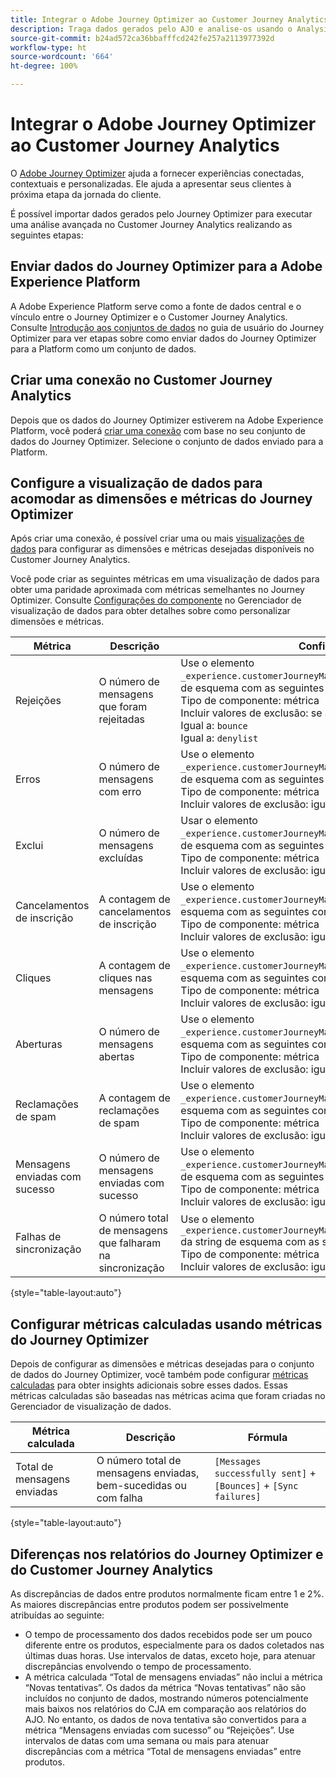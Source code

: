 ```yaml
---
title: Integrar o Adobe Journey Optimizer ao Customer Journey Analytics
description: Traga dados gerados pelo AJO e analise-os usando o Analysis Workspace no CJA.
source-git-commit: b24ad572ca36bbafffcd242fe257a2113977392d
workflow-type: ht
source-wordcount: '664'
ht-degree: 100%

---
```



# Integrar o Adobe Journey Optimizer ao Customer Journey Analytics

O [Adobe Journey Optimizer](https://experienceleague.adobe.com/docs/journey-optimizer/using/get-started/get-started.html?lang=pt-BR) ajuda a fornecer experiências conectadas, contextuais e personalizadas. Ele ajuda a apresentar seus clientes à próxima etapa da jornada do cliente.

É possível importar dados gerados pelo Journey Optimizer para executar uma análise avançada no Customer Journey Analytics realizando as seguintes etapas:

## Enviar dados do Journey Optimizer para a Adobe Experience Platform

A Adobe Experience Platform serve como a fonte de dados central e o vínculo entre o Journey Optimizer e o Customer Journey Analytics. Consulte [Introdução aos conjuntos de dados](https://experienceleague.adobe.com/docs/journey-optimizer/using/data-management/datasets/get-started-datasets.html?lang=pt-BR) no guia de usuário do Journey Optimizer para ver etapas sobre como enviar dados do Journey Optimizer para a Platform como um conjunto de dados.

## Criar uma conexão no Customer Journey Analytics

Depois que os dados do Journey Optimizer estiverem na Adobe Experience Platform, você poderá [criar uma conexão](/help/connections/create-connection.md) com base no seu conjunto de dados do Journey Optimizer. Selecione o conjunto de dados enviado para a Platform.

## Configure a visualização de dados para acomodar as dimensões e métricas do Journey Optimizer

Após criar uma conexão, é possível criar uma ou mais [visualizações de dados](/help/data-views/create-dataview.md) para configurar as dimensões e métricas desejadas disponíveis no Customer Journey Analytics.

Você pode criar as seguintes métricas em uma visualização de dados para obter uma paridade aproximada com métricas semelhantes no Journey Optimizer. Consulte [Configurações do componente](/help/data-views/component-settings/overview.md) no Gerenciador de visualização de dados para obter detalhes sobre como personalizar dimensões e métricas.

| Métrica | Descrição | Configurações de visualização de dados |
| --- | --- | --- |
| Rejeições | O número de mensagens que foram rejeitadas | Use o elemento `_experience.customerJourneyManagement.messageDeliveryfeedback.feedbackStatus` da string de esquema com as seguintes configurações: <br>Tipo de componente: métrica<br>Incluir valores de exclusão: se algum critério for atendido<br>Igual a: `bounce`<br>Igual a: `denylist` |
| Erros | O número de mensagens com erro | Use o elemento `_experience.customerJourneyManagement.messageDeliveryfeedback.feedbackStatus` da string de esquema com as seguintes configurações:<br>Tipo de componente: métrica<br>Incluir valores de exclusão: igual a `error` |
| Exclui | O número de mensagens excluídas | Usar o elemento `_experience.customerJourneyManagement.messageDeliveryfeedback.feedbackStatus` da string de esquema com as seguintes configurações:<br>Tipo de componente: métrica<br>Incluir valores de exclusão: igual a `exclude` |
| Cancelamentos de inscrição | A contagem de cancelamentos de inscrição | Use o elemento `_experience.customerJourneyManagement.messageInteraction.interactionType` da string de esquema com as seguintes configurações:<br>Tipo de componente: métrica<br>Incluir valores de exclusão: igual a `unsubscribe` |
| Cliques | A contagem de cliques nas mensagens | Use o elemento `_experience.customerJourneyManagement.messageInteraction.interactionType` da string de esquema com as seguintes configurações:<br>Tipo de componente: métrica<br>Incluir valores de exclusão: igual a `click` |
| Aberturas | O número de mensagens abertas | Use o elemento `_experience.customerJourneyManagement.messageInteraction.interactionType` da string de esquema com as seguintes configurações:<br>Tipo de componente: métrica<br>Incluir valores de exclusão: igual a `open` |
| Reclamações de spam | A contagem de reclamações de spam | Use o elemento `_experience.customerJourneyManagement.messageInteraction.interactionType` da string de esquema com as seguintes configurações:<br>Tipo de componente: métrica<br>Incluir valores de exclusão: igual a `spam_complaint` |
| Mensagens enviadas com sucesso | O número de mensagens enviadas com sucesso | Use o elemento `_experience.customerJourneyManagement.messageDeliveryfeedback.feedbackStatus` da string de esquema com as seguintes configurações:<br>Tipo de componente: métrica<br>Incluir valores de exclusão: igual a `sent` |
| Falhas de sincronização | O número total de mensagens que falharam na sincronização | Use o elemento `_experience.customerJourneyManagement.messageDeliveryfeedback.messageFailure.category` da string de esquema com as seguintes configurações:<br>Tipo de componente: métrica<br>Incluir valores de exclusão: igual a `sync` |

{style=&quot;table-layout:auto&quot;}

## Configurar métricas calculadas usando métricas do Journey Optimizer

Depois de configurar as dimensões e métricas desejadas para o conjunto de dados do Journey Optimizer, você também pode configurar [métricas calculadas](/help/components/calc-metrics/calc-metr-overview.md) para obter insights adicionais sobre esses dados. Essas métricas calculadas são baseadas nas métricas acima que foram criadas no Gerenciador de visualização de dados.

| Métrica calculada | Descrição | Fórmula |
| --- | --- | --- |
| Total de mensagens enviadas | O número total de mensagens enviadas, bem-sucedidas ou com falha | `[Messages successfully sent]` + `[Bounces]` + `[Sync failures]` |

{style=&quot;table-layout:auto&quot;}

## Diferenças nos relatórios do Journey Optimizer e do Customer Journey Analytics

As discrepâncias de dados entre produtos normalmente ficam entre 1 e 2%. As maiores discrepâncias entre produtos podem ser possivelmente atribuídas ao seguinte:

* O tempo de processamento dos dados recebidos pode ser um pouco diferente entre os produtos, especialmente para os dados coletados nas últimas duas horas. Use intervalos de datas, exceto hoje, para atenuar discrepâncias envolvendo o tempo de processamento.
* A métrica calculada “Total de mensagens enviadas” não inclui a métrica “Novas tentativas”. Os dados da métrica “Novas tentativas” não são incluídos no conjunto de dados, mostrando números potencialmente mais baixos nos relatórios do CJA em comparação aos relatórios do AJO. No entanto, os dados de nova tentativa são convertidos para a métrica “Mensagens enviadas com sucesso” ou “Rejeições”. Use intervalos de datas com uma semana ou mais para atenuar discrepâncias com a métrica “Total de mensagens enviadas” entre produtos.
